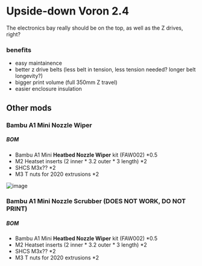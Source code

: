 # Upside-down Voron 2.4
The electronics bay really should be on the top, as well as the Z drives, right?

### benefits
- easy maintainence
- better z drive belts (less belt in tension, less tension needed? longer belt longevity?)
- bigger print volume (full 350mm Z travel)
- easier enclosure insulation


## Other mods

### Bambu A1 Mini Nozzle Wiper

##### BOM
- Bambu A1 Mini **Heatbed Nozzle Wiper** kit (FAW002) \*0.5
- M2 Heatset inserts (2 inner * 3.2 outer * 3 length) \*2
- SHCS M3x?? \*2
- M3 T nuts for 2020 extrusions \*2

![image](https://github.com/jrymk/voron-2-mods/assets/39593345/64450785-4aca-47fa-9099-5a5198b87b38)


### Bambu A1 Mini Nozzle Scrubber (DOES NOT WORK, DO NOT PRINT)

##### BOM
- Bambu A1 Mini **Heatbed Nozzle Wiper** kit (FAW002) \*0.5
- M2 Heatset inserts (2 inner * 3.2 outer * 3 length) \*2
- SHCS M3x?? \*2
- M3 T nuts for 2020 extrusions \*2
